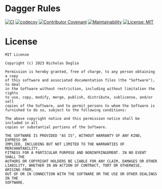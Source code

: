 # Dagger Rules

[![CI](https://github.com/WhosNickDoglio/dagger-rules/actions/workflows/ci.yml/badge.svg)](https://github.com/WhosNickDoglio/dagger-rules/actions/workflows/ci.yml)
[![codecov](https://codecov.io/gh/WhosNickDoglio/dagger-rules/branch/main/graph/badge.svg?token=wCMZ499cH4)](https://codecov.io/gh/WhosNickDoglio/dagger-rules)
[![Contributor Covenant](https://img.shields.io/badge/Contributor%20Covenant-2.1-4baaaa.svg)](code_of_conduct.md)
[![Maintainability](https://api.codeclimate.com/v1/badges/528180026c455cacee93/maintainability)](https://codeclimate.com/github/WhosNickDoglio/dagger-rules/maintainability)
[![License: MIT](https://img.shields.io/badge/License-MIT-yellow.svg)](https://opensource.org/licenses/MIT)

# License

	MIT License

	Copyright (c) 2023 Nicholas Doglio

	Permission is hereby granted, free of charge, to any person obtaining a copy
	of this software and associated documentation files (the "Software"), to deal
	in the Software without restriction, including without limitation the rights
	to use, copy, modify, merge, publish, distribute, sublicense, and/or sell
	copies of the Software, and to permit persons to whom the Software is
	furnished to do so, subject to the following conditions:
	
	The above copyright notice and this permission notice shall be included in all
	copies or substantial portions of the Software.
	
	THE SOFTWARE IS PROVIDED "AS IS", WITHOUT WARRANTY OF ANY KIND, EXPRESS OR
	IMPLIED, INCLUDING BUT NOT LIMITED TO THE WARRANTIES OF MERCHANTABILITY,
	FITNESS FOR A PARTICULAR PURPOSE AND NONINFRINGEMENT. IN NO EVENT SHALL THE
	AUTHORS OR COPYRIGHT HOLDERS BE LIABLE FOR ANY CLAIM, DAMAGES OR OTHER
	LIABILITY, WHETHER IN AN ACTION OF CONTRACT, TORT OR OTHERWISE, ARISING FROM,
	OUT OF OR IN CONNECTION WITH THE SOFTWARE OR THE USE OR OTHER DEALINGS IN THE
	SOFTWARE.
